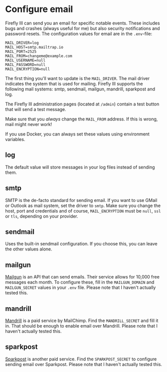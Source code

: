 # Configure email

Firefly III can send you an email for specific notable events. These includes bugs and crashes \(always useful for me\) but also security notifications and password resets. The configuration values for email are in the `.env`-file:

```text
MAIL_DRIVER=log
MAIL_HOST=smtp.mailtrap.io
MAIL_PORT=2525
MAIL_FROM=changeme@example.com
MAIL_USERNAME=null
MAIL_PASSWORD=null
MAIL_ENCRYPTION=null
```

The first thing you'll want to update is the `MAIL_DRIVER`. The mail driver indicates the system that is used for mailing. Firefly III supports the following mail systems: smtp, sendmail, mailgun, mandrill, sparkpost and log.

The Firefly III administration pages \(located at `/admin`\) contain a test button that will send a test message.

Make sure that you _always_ change the `MAIL_FROM` address. If this is wrong, mail might never work!

If you use Docker, you can always set these values using environment variables.

## log

The default value will store messages in your log files instead of sending them.

## smtp

SMTP is the de-facto standard for sending email. If you want to use GMail or Outlook as mail system, set the driver to `smtp`. Make sure you change the host, port and credentials and of course, `MAIL_ENCRYPTION` must be `null`, `ssl` or `tls`, depending on your provider.

## sendmail

Uses the built-in sendmail configuration. If you choose this, you can leave the other values alone.

## mailgun

[Mailgun](https://www.mailgun.com/) is an API that can send emails. Their service allows for 10,000 free messages each month. To configure these, fill in the `MAILGUN_DOMAIN` and `MAILGUN_SECRET` values in your `.env` file. Please note that I haven't actually tested this.

## mandrill

[Mandrill](https://www.mandrill.com/) is a paid service by MailChimp. Find the `MANDRILL_SECRET` and fill it in. That should be enough to enable email over Mandrill. Please note that I haven't actually tested this.

## sparkpost

[Sparkpost](https://www.sparkpost.com/) is another paid service. Find the `SPARKPOST_SECRET` to configure sending email over Sparkpost. Please note that I haven't actually tested this.

